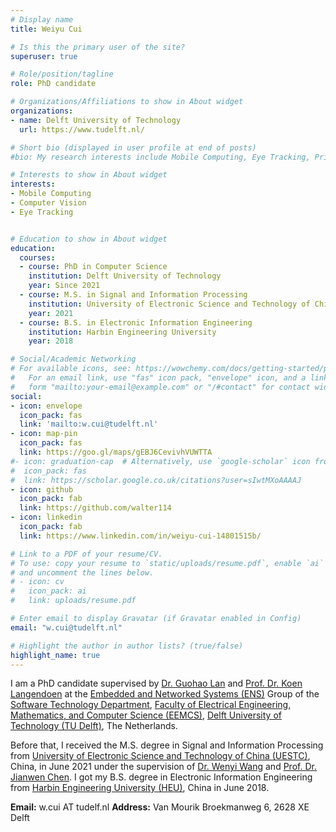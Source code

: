```yaml
---
# Display name
title: Weiyu Cui

# Is this the primary user of the site?
superuser: true

# Role/position/tagline
role: PhD candidate

# Organizations/Affiliations to show in About widget
organizations:
- name: Delft University of Technology
  url: https://www.tudelft.nl/

# Short bio (displayed in user profile at end of posts)
#bio: My research interests include Mobile Computing, Eye Tracking, Privacy Preserving and Adversarial Learning.

# Interests to show in About widget
interests:
- Mobile Computing
- Computer Vision
- Eye Tracking


# Education to show in About widget
education:
  courses:
  - course: PhD in Computer Science
    institution: Delft University of Technology
    year: Since 2021 
  - course: M.S. in Signal and Information Processing
    institution: University of Electronic Science and Technology of China
    year: 2021
  - course: B.S. in Electronic Information Engineering
    institution: Harbin Engineering University
    year: 2018

# Social/Academic Networking
# For available icons, see: https://wowchemy.com/docs/getting-started/page-builder/#icons
#   For an email link, use "fas" icon pack, "envelope" icon, and a link in the
#   form "mailto:your-email@example.com" or "/#contact" for contact widget.
social:
- icon: envelope
  icon_pack: fas
  link: 'mailto:w.cui@tudelft.nl'
- icon: map-pin
  icon_pack: fas
  link: https://goo.gl/maps/gEBJ6CevivhVUWTTA
#- icon: graduation-cap  # Alternatively, use `google-scholar` icon from `ai` icon pack
#  icon_pack: fas
#  link: https://scholar.google.co.uk/citations?user=sIwtMXoAAAAJ
- icon: github
  icon_pack: fab
  link: https://github.com/walter114
- icon: linkedin
  icon_pack: fab
  link: https://www.linkedin.com/in/weiyu-cui-14801515b/

# Link to a PDF of your resume/CV.
# To use: copy your resume to `static/uploads/resume.pdf`, enable `ai` icons in `params.toml`, 
# and uncomment the lines below.
# - icon: cv
#   icon_pack: ai
#   link: uploads/resume.pdf

# Enter email to display Gravatar (if Gravatar enabled in Config)
email: "w.cui@tudelft.nl"

# Highlight the author in author lists? (true/false)
highlight_name: true
---
```


I am a PhD candidate supervised by [Dr. Guohao Lan](https://guohao.netlify.app/) and [Prof. Dr. Koen Langendoen](https://www.st.ewi.tudelft.nl/koen/) at the [Embedded and Networked Systems (ENS)](https://www.tudelft.nl/ewi/over-de-faculteit/afdelingen/software-technology/embedded-and-networked-systems/) Group of the [Software Technology Department](https://www.tudelft.nl/ewi/over-de-faculteit/afdelingen/software-technology), [Faculty of Electrical Engineering, Mathematics, and Computer Science (EEMCS)](https://www.tudelft.nl/en/eemcs), [Delft University of Technology (TU Delft)](https://www.tudelft.nl/), The Netherlands. 

Before that, I received the M.S. degree in Signal and Information Processing from [University of Electronic Science and Technology of China (UESTC)](https://www.uestc.edu.cn/), China, in June 2021 under the supervision of [Dr. Wenyi Wang](https://www.sice.uestc.edu.cn/info/1302/5291.htm) and [Prof. Dr. Jianwen Chen](https://www.sice.uestc.edu.cn/info/1302/5051.htm). I got my B.S. degree in Electronic Information Engineering from [Harbin Engineering University (HEU)](http://www.heu.edu.cn/), China in June 2018.

**Email:** w.cui AT tudelf.nl   **Address:** Van Mourik Broekmanweg 6, 2628 XE Delft
